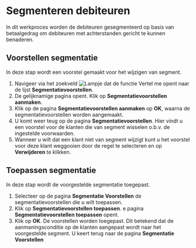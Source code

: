 # Segmenteren debiteuren

In dit werkproces worden de debiteuren gesegmenteerd op basis van betaalgedrag om debiteuren met achterstanden gericht te kunnen benaderen.

## Voorstellen segmentatie

In deze stap wordt een voorstel gemaakt voor het wijzigen van segment. 

1. Navigeer via het zoekveld ![Lampje dat de functie Vertel me opent](https://docs.microsoft.com/nl-NL/dynamics365/business-central/media/ui-search/search_small.png "Vertel me wat u wilt doen") naar de lijst **Segmentatievoorstellen**. 
2. De gelijknamige pagina opent. Klik op **Segmentatievoorstellen aanmaken**.
3. Klik op de pagina **Segmentatievoorstellen aanmaken** op **OK**, waarna de segmentatievoorstellen worden aangemaakt.
4. U komt weer teug op de pagina **Segmentatievoorstellen**. Hier vindt u een voorstel voor de klanten die van segment wisselen o.b.v. de ingestelde voorwaarden. 
5. Wanneer u wilt dat een klant niet van segment wijzigt kunt u het voorstel voor deze klant weggooien door de regel te selecteren en op **Verwijderen** te klikken. 

## Toepassen segmentatie

In deze stap wordt de voorgestelde segmentatie toegepast. 

1. Selecteer op de pagina **Segmentatie Voorstellen** de segmentatievoorstellen die u wilt toepassen. 
2. Klik op **Segmentatievoorstellen toepassen**. e pagina **Segmentatievoorstellen toepassen** opent. 
3. Klik op **OK**. De voorstellen worden toegepast. Dit betekend dat de aanmaningsconditie op de klanten aangepast wordt naar het voorgestelde segment. U keert terug naar de pagina **Segmentatie Voorstellen**

<!--stackedit_data:
eyJoaXN0b3J5IjpbODcxMDM1NDAsLTE0ODA0NjEzNiwtNTM2Nz
E2MzMxLDgyOTU5MTUwNV19
-->